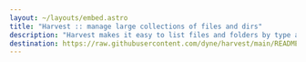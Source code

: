 ```yaml
---
layout: ~/layouts/embed.astro
title: "Harvest :: manage large collections of files and dirs"
description: "Harvest makes it easy to list files and folders by type and copy or move them around."
destination: https://raw.githubusercontent.com/dyne/harvest/main/README.md
---
```

